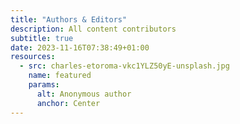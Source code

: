```yaml
---
title: "Authors & Editors"
description: All content contributors
subtitle: true
date: 2023-11-16T07:38:49+01:00
resources:
  - src: charles-etoroma-vkc1YLZ50yE-unsplash.jpg
    name: featured
    params:
      alt: Anonymous author
      anchor: Center
---
```

